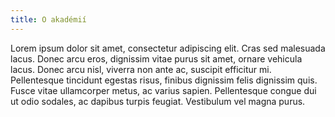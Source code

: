 ```yaml
---
title: O akadémií
---
```

Lorem ipsum dolor sit amet, consectetur adipiscing elit. Cras sed malesuada lacus. Donec arcu eros, dignissim vitae purus sit amet, ornare vehicula lacus. Donec arcu nisl, viverra non ante ac, suscipit efficitur mi. Pellentesque tincidunt egestas risus, finibus dignissim felis dignissim quis. Fusce vitae ullamcorper metus, ac varius sapien. Pellentesque congue dui ut odio sodales, ac dapibus turpis feugiat. Vestibulum vel magna purus.
